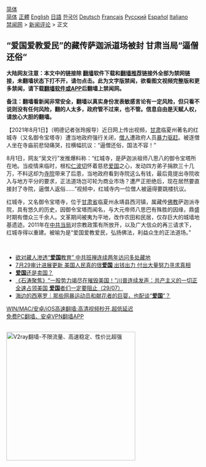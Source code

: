 <!-- 面包屑导航 --> <div class="breadcrumb"><!-- GTranslate: https://gtranslate.io/ -->  <div class="switcher notranslate">  <div class="selected">  <a href="#" onclick="return false;"> 简体</a>  </div>  <div class="option">  <a href="https://www.bannedbook.org" onclick="doGTranslate('zh-CN|zh-CN');jQuery('div.switcher div.selected a').html(jQuery(this).html());return false;" title="简体中文" class="nturl selected"> 简体</a>  <a href="https://www.bannedbook.org/zh-tw/" onclick="doGTranslate('zh-CN|zh-TW');jQuery('div.switcher div.selected a').html(jQuery(this).html());return false;" title="繁體中文" class="nturl"> 正體</a>  <a href="https://www.bannedbook.org/en/" onclick="doGTranslate('zh-CN|en');jQuery('div.switcher div.selected a').html(jQuery(this).html());return false;" title="English" class="nturl"> English</a>  <a href="https://www.bannedbook.org/ja/" onclick="doGTranslate('zh-CN|ja');jQuery('div.switcher div.selected a').html(jQuery(this).html());return false;" title="日本語" class="nturl"> 日語</a>  <a href="https://www.bannedbook.org/ko/" onclick="doGTranslate('zh-CN|ko');jQuery('div.switcher div.selected a').html(jQuery(this).html());return false;" title="한국어" class="nturl"> 한국어</a>  <a href="https://www.bannedbook.org/de/" onclick="doGTranslate('zh-CN|de');jQuery('div.switcher div.selected a').html(jQuery(this).html());return false;" title="Deutsch" class="nturl"> Deutsch</a>  <a href="https://www.bannedbook.org/fr/" onclick="doGTranslate('zh-CN|fr');jQuery('div.switcher div.selected a').html(jQuery(this).html());return false;" title="Français" class="nturl"> Français</a>  <a href="https://www.bannedbook.org/ru/" onclick="doGTranslate('zh-CN|ru');jQuery('div.switcher div.selected a').html(jQuery(this).html());return false;" title="Русский" class="nturl"> Русский</a>  <a href="https://www.bannedbook.org/es/" onclick="doGTranslate('zh-CN|es');jQuery('div.switcher div.selected a').html(jQuery(this).html());return false;" title="Español" class="nturl"> Español</a>  <a href="https://www.bannedbook.org/it/" onclick="doGTranslate('zh-CN|it');jQuery('div.switcher div.selected a').html(jQuery(this).html());return false;" title="Italiano" class="nturl"> Italiano</a>  </div>  </div>      <div class='breadcrumb-sub'><!-- Breadcrumb NavXT 6.3.0 --> <a href="https://www.bannedbook.org/" class="home">禁闻网</a> &gt; <a href="https://www.bannedbook.org/bnews/comments/" class="category">新闻评论</a> &gt; 正文</div></div><h2>“爱国爱教爱民”的藏传萨迦派道场被封 甘肃当局“逼僧还俗“</h2> <p class="notice"><b>大陆网友注意：本文中的链接除 <a href="https://github.com/bannedbook/fanqiang" >翻墙</a>软件下载和<a href="https://github.com/killgcd/justmysocks/blob/master/README.md">翻墙推荐</a>链接外全部为禁网链接，未翻墙状态下打不开，请勿点击。此为文字版禁闻，欲看图文视频完整版和更多禁闻，请下载<a href="https://github.com/bannedbook/fanqiang">翻墙软件或APP</a>后翻墙上禁闻网。</p><p>备注：翻墙看新闻非常安全，翻墙以真实身份发表敏感言论有一定风险，但只看不说则没有任何风险，翻的人太多，政府管不过来，也不管。信息自由是天赋人权，请放心大胆的翻墙。</b></p>  <div class="entry"> <p>              <a href="https://i1.wp.com/upload-images-bucket-v64rleca837do.s3.eu-west-1.amazonaws.com/wp-content/uploads/2021/08/01084819/Screen-Shot-2021-08-01-at-6.51.44-pm.png?fit=624%2C350&#038;ssl=1" data-caption=""></a>                            </p> <p>【2021年8月1日】（明德记者张玲报导）近日网上传出视频，<a href="https://www.bannedbook.org/bnews/tag/%E7%94%98%E8%82%83/" class="st_tag internal_tag" rel="tag" title="标签 甘肃 下的日志">甘肃</a>临夏州著名的红城寺（又名御令宝塔寺）遭当地政府强行关闭，<a href="https://www.bannedbook.org/bnews/tag/%e5%83%a7%e4%ba%ba/" class="st_tag internal_tag" rel="tag" title="标签 僧人 下的日志">僧人</a>遭政府人员<a href="https://www.bannedbook.org/bnews/tag/%E6%9A%B4%E5%8A%9B%E9%A9%B1%E8%B5%B6/" class="st_tag internal_tag" rel="tag" title="标签 暴力驱赶 下的日志">暴力驱赶</a>。被逐僧人坐在寺庙前悲恸痛哭，拉横幅抗议：“逼僧还俗，国法不容！”</p>  <p>8月1日，网友“吴文行”发推爆料称：“红城寺，是萨迦派祖师八思八的御令宝塔所在地。当疫情来临时，根松<a href="https://www.bannedbook.org/bnews/tag/%e4%bb%81%e6%b3%a2%e5%88%87/" class="st_tag internal_tag" rel="tag" title="标签 仁波切 下的日志">仁波切</a>怀着慈悲<a href="https://www.bannedbook.org/bnews/tag/%E7%88%B1%E5%9B%BD/" class="st_tag internal_tag" rel="tag" title="标签 爱国 下的日志">爱国</a>之心，发动四方弟子捐款三十几万，不料这却为<a href="https://www.bannedbook.org/bnews/tag/%e5%af%ba%e9%99%a2/" class="st_tag internal_tag" rel="tag" title="标签 寺院 下的日志">寺院</a>带来了后患，当地政府看到寺院这么有钱，最后竟提出寺院收入与地方平分的要求，正法道场岂可轮为商业市场？遭严正拒绝后，现在居然要直接封了寺院，逼僧人返俗……”视频中，红城寺内一位僧人被逼得要跳楼抗议。</p> <p>红城寺，又名御令宝塔寺，位于<a href="https://www.bannedbook.org/bnews/tag/%E7%94%98%E8%82%83%E7%9C%81/" class="st_tag internal_tag" rel="tag" title="标签 甘肃省 下的日志">甘肃省</a>临夏州永靖县西河镇，属藏传<span class='wp_keywordlink'><a href="https://www.qi-gong.me/buddhism/" title="佛教" target="_blank">佛教</a></span>萨迦派寺院，具有悠久的历史，因御令宝塔而闻名，与大元帝师八思巴有殊胜的因缘，鼎盛时期有僧众三千余人。文革期间被夷为平地，改作农田和民居，仅存巨大的城墙地基遗迹。2011年在<a href="https://www.bannedbook.org/bnews/tag/%E4%B8%AD%E5%85%B1%E5%BD%93%E5%B1%80/" class="st_tag internal_tag" rel="tag" title="标签 中共当局 下的日志">中共当局</a>对宗教政策有所放开，以及广大信众的再三请求下，红城寺得以重建。被喻为是“爱国爱教爱民，弘扬佛法，利益众生的正法道场。”</p>  <p>&nbsp;</p> <p></p>  <ul class='op-related-articles' title='相关阅读'> <li><a href='https://www.bannedbook.org/bnews/baitai/20210801/1598164.html' target='_blank'>欲对藏人渗透“<b>爱国</b>教育” 中共班禅连续两年访问多处藏地</a></li> <li><a href='https://www.bannedbook.org/bnews/bannedvideo/20210731/1597342.html' target='_blank'>7月29审计进展更新   美国人民真的很<b>爱国</b>  出钱出力 付出大量努力寻求真相</a></li> <li><a href='https://www.bannedbook.org/bnews/comments/20210731/1597278.html' target='_blank'><b>爱国</b>还是卖国？</a></li> <li><a href='https://www.bannedbook.org/bnews/bannedvideo/20210729/1596627.html' target='_blank'>《石涛聚焦》“一股势力竭尽在摧毁美国！”川普连续发声：共产主义的一切正全速占领美国 <b>爱国</b>者们一定要阻止（29/07）</a></li> <li><a href='https://www.bannedbook.org/bnews/baitai/20210729/1596503.html' target='_blank'>海边的西塞罗｜那些网暴运动员和献花者的巨婴，也配谈“<b>爱国</b>”？</a></li> </ul> <p class="texttj"> <a href="https://github.com/bannedbook/fanqiang/wiki/V2ray%E6%9C%BA%E5%9C%BA" target="_blank">WIN/MAC/安卓/iOS高速翻墙:高清视频秒开,超低延迟</a><br/> <a href="https://github.com/bannedbook/fanqiang/wiki/%E7%A6%81%E9%97%BB%E7%BD%91%E5%AE%89%E5%8D%93%E7%BF%BB%E5%A2%99%E6%96%B0%E9%97%BBAPP" target="_blank">免费PC翻墙、安卓VPN翻墙APP</a></p><p><br/><a href="https://github.com/bannedbook/fanqiang/wiki/V2ray%E6%9C%BA%E5%9C%BA"><img src="https://raw.githubusercontent.com/bannedbook/fanqiang/master/v2ss/images/v2free.jpg" width="336" alt="V2ray翻墙-不限流量、高速稳定、性价比超强"></a><br/></p> <a name='sharetosocial'></a>  <div style="margin-bottom:5px;padding-bottom:5px;clear:both"> <div id="archive-pix-1" class="banner-ads"> <!-- AuctionX Display platform tag START --> <div id="26318x728x90x621x_ADSLOT2" clicktrack="%%CLICK_URL_ESC%%"></div> <!-- AuctionX Display platform tag END --> </div> <div id="archive-pix-2" class="banner-ads"> <!-- AuctionX Display platform tag START --> <div id="26315x300x250x621x_ADSLOT2" clicktrack="%%CLICK_URL_ESC%%"></div> <!-- AuctionX Display platform tag END --> </div> </div>  <div id="archive-pix-1" class="banner-ads"> <!-- AuctionX Display platform tag START --> <div id="26318x728x90x621x_ADSLOT3" clicktrack="%%CLICK_URL_ESC%%"></div> <!-- AuctionX Display platform tag END --> </div> </div><!--END ENTRY--> 